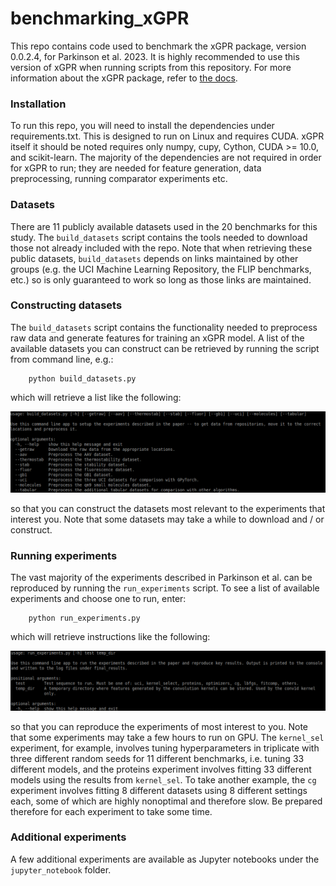 # benchmarking_xGPR

This repo contains code used to benchmark the xGPR package,
version 0.0.2.4, for Parkinson et al. 2023. It is highly
recommended to use this version of xGPR when running
scripts from this repository. For more information about
the xGPR package, refer to [the docs](https://xgpr.readthedocs.io/en/latest/index.html).

### Installation

To run this repo, you will need to install the dependencies
under requirements.txt. This is designed to run on Linux
and requires CUDA. xGPR itself it should be noted requires
only numpy, cupy, Cython, CUDA >= 10.0, and
scikit-learn. The majority of
the dependencies are not required in order for xGPR to run;
they are needed for feature generation, data preprocessing,
running comparator experiments etc. 

### Datasets

There are 11 publicly available datasets used in the 20 benchmarks
for this study. The `build_datasets` script contains the tools
needed to download those not already included with the repo.
Note that when retrieving these public datasets, `build_datasets`
depends on links maintained by other groups (e.g. the UCI Machine
Learning Repository, the FLIP benchmarks, etc.) so is only
guaranteed to work so long as those links are maintained.

### Constructing datasets

The ``build_datasets`` script contains the functionality needed
to preprocess raw data and generate features for training an
xGPR model. A list of the available datasets you can construct
can be retrieved by running the script from command line, e.g.:

```
    python build_datasets.py
```

which will retrieve a list like the following:

![build datasets](images/build_datasets.png)

so that you can construct the datasets most relevant to the experiments
that interest you. Note that some datasets may take a while to
download and / or construct.

### Running experiments

The vast majority of the experiments described in Parkinson et al. can be
reproduced by running the ``run_experiments`` script. To see a
list of available experiments and choose one to run, enter:

```
    python run_experiments.py
```

which will retrieve instructions like the following:

![run experiments](images/run_experiments.png)

so that you can reproduce the experiments of most interest to you.
Note that some experiments may take a few hours to run on GPU.
The `kernel_sel` experiment, for example, involves tuning hyperparameters
in triplicate with three different random seeds for 11 different
benchmarks, i.e. tuning 33 different models, and the proteins
experiment involves fitting 33 different models using the results
from ``kernel_sel``. To take another example, the `cg` experiment
involves fitting 8 different datasets using 8 different settings
each, some of which are highly nonoptimal and therefore slow.
Be prepared therefore for each experiment to take some time.

### Additional experiments

A few additional experiments are available as Jupyter notebooks under
the `jupyter_notebook` folder.
